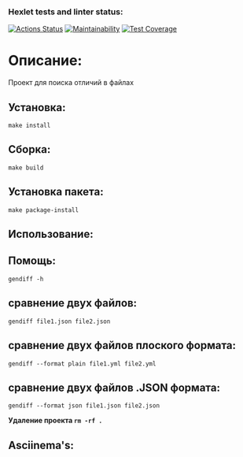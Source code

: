 ### Hexlet tests and linter status:
[![Actions Status](https://github.com/RatiborM/python-project-50/workflows/hexlet-check/badge.svg)](https://github.com/RatiborM/python-project-50/actions)
[![Maintainability](https://api.codeclimate.com/v1/badges/acd05649de1fc98c22bc/maintainability)](https://codeclimate.com/github/RatiborM/python-project-50/maintainability)
[![Test Coverage](https://api.codeclimate.com/v1/badges/acd05649de1fc98c22bc/test_coverage)](https://codeclimate.com/github/RatiborM/python-project-50/test_coverage)

# Описание:

Проект для поиска отличий в файлах


## Установка:

`make install`

## Сборка:

`make build`

## Установка пакета:

`make package-install`

## Использование:

## Помощь:
    
`gendiff -h`

## сравнение двух файлов:

`gendiff file1.json file2.json`

## сравнение двух файлов плоского формата:

`gendiff --format plain file1.yml file2.yml`

## сравнение двух файлов .JSON формата:

`gendiff --format json file1.json file2.json`


**Удаление проекта `rm -rf .`**

## Asciinema's: